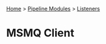 [Home](../../Index.md) > [Pipeline Modules](../Index.md) > [Listeners](../Listener.md)

# MSMQ Client